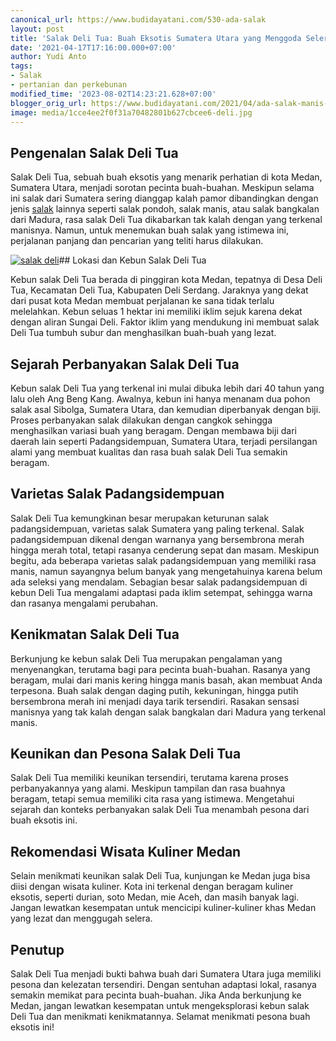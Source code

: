 ```yaml
---
canonical_url: https://www.budidayatani.com/530-ada-salak
layout: post
title: 'Salak Deli Tua: Buah Eksotis Sumatera Utara yang Menggoda Selera'
date: '2021-04-17T17:16:00.000+07:00'
author: Yudi Anto
tags:
- Salak
- pertanian dan perkebunan
modified_time: '2023-08-02T14:23:21.628+07:00'
blogger_orig_url: https://www.budidayatani.com/2021/04/ada-salak-manis-di-deli-tua.html
image: media/1cce4ee2f0f31a70482801b627cbcee6-deli.jpg
---
```

## Pengenalan Salak Deli Tua

Salak Deli Tua, sebuah buah eksotis yang menarik perhatian di kota Medan, Sumatera Utara, menjadi sorotan pecinta buah-buahan. Meskipun selama ini salak dari Sumatera sering dianggap kalah pamor dibandingkan dengan jenis [salak](https://www.budidayatani.com/search/label/Salak) lainnya seperti salak pondoh, salak manis, atau salak bangkalan dari Madura, rasa salak Deli Tua dikabarkan tak kalah dengan yang terkenal manisnya. Namun, untuk menemukan buah salak yang istimewa ini, perjalanan panjang dan pencarian yang teliti harus dilakukan.

[![salak deli](https://blogger.googleusercontent.com/img/b/R29vZ2xl/AVvXsEgiq_GkHujQt7b2oCus71ZBL0utqRDnw5qtRdJAojPzS4esgllMa4eFKwUHMbY8Eh4U7zLuRc4q_4OAiYVys5pATHPevC8IfnLYp_1TkldRoKCd1fVhKgVXORi-S7V8p7HNmXF94C1ph3M6EX9tZUX4mEgfvIRED43ssvwl6k--PROUeAZcH7Obsh5zNYVK/w640-h360/deli.jpg)](https://blogger.googleusercontent.com/img/b/R29vZ2xl/AVvXsEgiq_GkHujQt7b2oCus71ZBL0utqRDnw5qtRdJAojPzS4esgllMa4eFKwUHMbY8Eh4U7zLuRc4q_4OAiYVys5pATHPevC8IfnLYp_1TkldRoKCd1fVhKgVXORi-S7V8p7HNmXF94C1ph3M6EX9tZUX4mEgfvIRED43ssvwl6k--PROUeAZcH7Obsh5zNYVK/s2135/deli.jpg)## Lokasi dan Kebun Salak Deli Tua

Kebun salak Deli Tua berada di pinggiran kota Medan, tepatnya di Desa Deli Tua, Kecamatan Deli Tua, Kabupaten Deli Serdang. Jaraknya yang dekat dari pusat kota Medan membuat perjalanan ke sana tidak terlalu melelahkan. Kebun seluas 1 hektar ini memiliki iklim sejuk karena dekat dengan aliran Sungai Deli. Faktor iklim yang mendukung ini membuat salak Deli Tua tumbuh subur dan menghasilkan buah-buah yang lezat.

## Sejarah Perbanyakan Salak Deli Tua

Kebun salak Deli Tua yang terkenal ini mulai dibuka lebih dari 40 tahun yang lalu oleh Ang Beng Kang. Awalnya, kebun ini hanya menanam dua pohon salak asal Sibolga, Sumatera Utara, dan kemudian diperbanyak dengan biji. Proses perbanyakan salak dilakukan dengan cangkok sehingga menghasilkan variasi buah yang beragam. Dengan membawa biji dari daerah lain seperti Padangsidempuan, Sumatera Utara, terjadi persilangan alami yang membuat kualitas dan rasa buah salak Deli Tua semakin beragam.

## Varietas Salak Padangsidempuan

Salak Deli Tua kemungkinan besar merupakan keturunan salak padangsidempuan, varietas salak Sumatera yang paling terkenal. Salak padangsidempuan dikenal dengan warnanya yang bersembrona merah hingga merah total, tetapi rasanya cenderung sepat dan masam. Meskipun begitu, ada beberapa varietas salak padangsidempuan yang memiliki rasa manis, namun sayangnya belum banyak yang mengetahuinya karena belum ada seleksi yang mendalam. Sebagian besar salak padangsidempuan di kebun Deli Tua mengalami adaptasi pada iklim setempat, sehingga warna dan rasanya mengalami perubahan.

## Kenikmatan Salak Deli Tua

Berkunjung ke kebun salak Deli Tua merupakan pengalaman yang menyenangkan, terutama bagi para pecinta buah-buahan. Rasanya yang beragam, mulai dari manis kering hingga manis basah, akan membuat Anda terpesona. Buah salak dengan daging putih, kekuningan, hingga putih bersembrona merah ini menjadi daya tarik tersendiri. Rasakan sensasi manisnya yang tak kalah dengan salak bangkalan dari Madura yang terkenal manis.

## Keunikan dan Pesona Salak Deli Tua

Salak Deli Tua memiliki keunikan tersendiri, terutama karena proses perbanyakannya yang alami. Meskipun tampilan dan rasa buahnya beragam, tetapi semua memiliki cita rasa yang istimewa. Mengetahui sejarah dan konteks perbanyakan salak Deli Tua menambah pesona dari buah eksotis ini.

## Rekomendasi Wisata Kuliner Medan

Selain menikmati keunikan salak Deli Tua, kunjungan ke Medan juga bisa diisi dengan wisata kuliner. Kota ini terkenal dengan beragam kuliner eksotis, seperti durian, soto Medan, mie Aceh, dan masih banyak lagi. Jangan lewatkan kesempatan untuk mencicipi kuliner-kuliner khas Medan yang lezat dan menggugah selera.

## Penutup

Salak Deli Tua menjadi bukti bahwa buah dari Sumatera Utara juga memiliki pesona dan kelezatan tersendiri. Dengan sentuhan adaptasi lokal, rasanya semakin memikat para pecinta buah-buahan. Jika Anda berkunjung ke Medan, jangan lewatkan kesempatan untuk mengeksplorasi kebun salak Deli Tua dan menikmati kenikmatannya. Selamat menikmati pesona buah eksotis ini!

